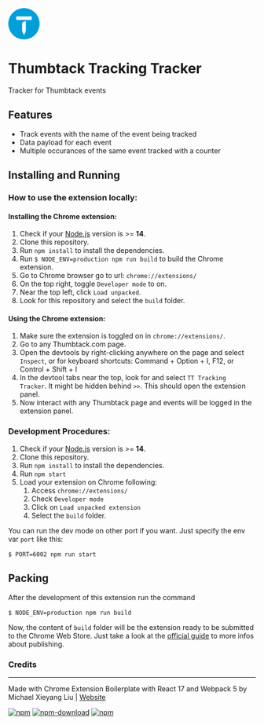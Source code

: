 <img src="src/assets/img/icon-128.png" width="64"/>

# Thumbtack Tracking Tracker

Tracker for Thumbtack events

## Features

- Track events with the name of the event being tracked
- Data payload for each event
- Multiple occurances of the same event tracked with a counter

## Installing and Running

### How to use the extension locally:

#### Installing the Chrome extension:

1. Check if your [Node.js](https://nodejs.org/) version is >= **14**.
2. Clone this repository.
3. Run `npm install` to install the dependencies.
4. Run `$ NODE_ENV=production npm run build` to build the Chrome extension.
5. Go to Chrome browser go to url: `chrome://extensions/`
6. On the top right, toggle `Developer mode` to on.
7. Near the top left, click `Load unpacked`.
8. Look for this repository and select the `build` folder.

#### Using the Chrome extension:

1. Make sure the extension is toggled on in `chrome://extensions/`.
2. Go to any Thumbtack.com page.
3. Open the devtools by right-clicking anywhere on the page and select `Inspect`, or for keyboard shortcuts: Command + Option + I, F12, or Control + Shift + I
4. In the devtool tabs near the top, look for and select `TT Tracking Tracker`. It might be hidden behind `>>`. This should open the extension panel.
5. Now interact with any Thumbtack page and events will be logged in the extension panel.

### Development Procedures:

1. Check if your [Node.js](https://nodejs.org/) version is >= **14**.
2. Clone this repository.
3. Run `npm install` to install the dependencies.
4. Run `npm start`
5. Load your extension on Chrome following:
   1. Access `chrome://extensions/`
   2. Check `Developer mode`
   3. Click on `Load unpacked extension`
   4. Select the `build` folder.

You can run the dev mode on other port if you want. Just specify the env var `port` like this:

```
$ PORT=6002 npm run start
```

## Packing

After the development of this extension run the command

```
$ NODE_ENV=production npm run build
```

Now, the content of `build` folder will be the extension ready to be submitted to the Chrome Web Store. Just take a look at the [official guide](https://developer.chrome.com/webstore/publish) to more infos about publishing.

### Credits

---

Made with Chrome Extension Boilerplate with React 17 and Webpack 5
by Michael Xieyang Liu | [Website](https://lxieyang.github.io)

[![npm](https://img.shields.io/npm/v/chrome-extension-boilerplate-react)](https://www.npmjs.com/package/chrome-extension-boilerplate-react)
[![npm-download](https://img.shields.io/npm/dw/chrome-extension-boilerplate-react)](https://www.npmjs.com/package/chrome-extension-boilerplate-react)
[![npm](https://img.shields.io/npm/dm/chrome-extension-boilerplate-react)](https://www.npmjs.com/package/chrome-extension-boilerplate-react)
